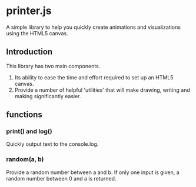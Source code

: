 # printer.js
A simple library to help you quickly create animations and visualizations using the HTML5 canvas.

## Introduction
This library has two main components.
1. Its ability to ease the time and effort required to set up an HTML5 canvas.
2. Provide a number of helpful 'utilities' that will make drawing, writing and making significantly easier.


## functions

### print() and log()
Quickly output text to the console.log.

### random(a, b)
Provide a random number between a and b. If only one input is given, a random number between 0 and a is returned.
